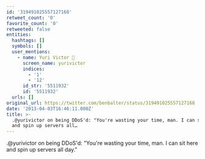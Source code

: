 ```yaml
---
id: '319491025557127168'
retweet_count: '0'
favorite_count: '0'
retweeted: false
entities:
  hashtags: []
  symbols: []
  user_mentions:
    - name: Yuri Victor 🖤
      screen_name: yurivictor
      indices:
        - '1'
        - '12'
      id_str: '5511932'
      id: '5511932'
  urls: []
original_url: https://twitter.com/benbalter/status/319491025557127168
date: '2013-04-03T16:46:11.000Z'
title: >-
  .@yurivictor on being DDoS'd: "You're wasting your time, man. I can sit here
  and spin up servers all…
---
```


.@yurivictor on being DDoS'd: "You're wasting your time, man. I can sit here and spin up servers all day."